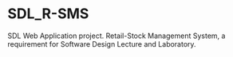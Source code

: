 # SDL_R-SMS
SDL Web Application project.
Retail-Stock Management System, a requirement for Software Design Lecture and Laboratory.

